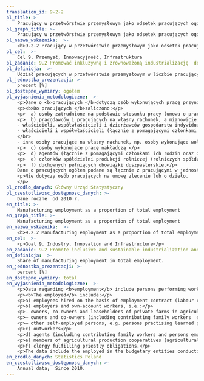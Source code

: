```yaml
---
translation_id: 9-2-2
pl_title: >-
    Pracujący w przetwórstwie przemysłowym jako odsetek pracujących ogółem
pl_graph_title: >-
    Pracujący w przetwórstwie przemysłowym jako odsetek pracujących ogółem
pl_nazwa_wskaznika:  >-
    <b>9.2.2 Pracujący w przetwórstwie przemysłowym jako odsetek pracujących ogółem</b>
pl_cel:  >-
    Cel 9. Przemysł, Innowacyjność, Infrastruktura
pl_zadanie: 9.2 Promować inkluzywną i zrównoważoną industrializację  do 2030 roku znacznie zwiększyć udział przemysłu w zatrudnieniu i wytwarzaniu PKB, biorąc pod uwagę uwarunkowania krajowe  podwoić ten udział w krajach najsłabiej rozwiniętych.
pl_definicja:  >-
    Udział pracujących w przetwórstwie przemysłowym w liczbie pracujących ogółem.
pl_jednostka_prezentacji: >-
    procent [%]
pl_dostepne_wymiary: ogółem
pl_wyjasnienia_metodologiczne:  >-
    <p>Dane o <b>pracujących </b>dotyczą osób wykonujących pracę przynoszącą im zarobek lub dochód.</p>
    <p><b>Do pracujących </b>zaliczono:</p>
    <p>  a) osoby zatrudnione na podstawie stosunku pracy (umowa o pracę, powołanie, mianowanie, wybór lub stosunek służbowy)</p>
    <p>  b) pracodawców i pracujących na własny rachunek, a mianowicie:</br>
    - właścicieli, współwłaścicieli i dzierżawców gospodarstw indywidualnych w rolnictwie (łącznie z pomagającymi członkami ich rodzin),</br>
    - właścicieli i współwłaścicieli (łącznie z pomagającymi członkami ich rodzin  z wyłączeniem wspólników spółek, którzy nie pracują w spółce) podmiotów prowadzących działalność gospodarczą poza gospodarstwami indywidualnymi w rolnictwie
    </br>
    - inne osoby pracujące na własny rachunek, np. osoby wykonujące wolne zawody </p>
    <p>  c) osoby wykonujące pracę nakładczą </p>
    <p>  d) agentów (łącznie z pomagającymi członkami ich rodzin oraz osobami zatrudnionymi przez agentów) </p>
    <p>  e) członków spółdzielni produkcji rolniczej (rolniczych spółdzielni produkcyjnych i spółdzielni powstałych na ich bazie oraz spółdzielni kółek rolniczych) </p>
    <p>  f) duchownych pełniących obowiązki duszpasterskie.</p>
    Dane o pracujących ogółem podane są łącznie z pracującymi w jednostkach budżetowych prowadzących działalność w zakresie obrony narodowej i bezpieczeństwa publicznego.</p>
    <p>Nie dotyczy osób pracujących na umowę zlecenie lub o dzieło.
    </p>
pl_zrodlo_danych: Główny Urząd Statystyczny
pl_czestotliwosc_dostępnosc_danych: >-
    Dane roczne  od 2010 r.
en_title: >-
    Manufacturing employment as a proportion of total employment
en_graph_title: >-
    Manufacturing employment as a proportion of total employment
en_nazwa_wskaznika:  >-
    <b>9.2.2 Manufacturing employment as a proportion of total employment</b>
en_cel:  >-
    <p>Goal 9. Industry, Innovation and Infrastructure</p>
en_zadanie: 9.2 Promote inclusive and sustainable industrialization and, by 2030, significantly raise industry’s share of employment and gross domestic product, in line with national circumstances, and double its share in least developed countries
en_definicja:  >-
    Share of manufacturing employment in total employment.
en_jednostka_prezentacji: >-
    percent [%]
en_dostepne_wymiary: total
en_wyjasnienia_metodologiczne:  >-
    <p>Data regarding <b>employment</b> include persons performing work providing earnings or income.</p>
    <p><b>The employed</b> include:</p>
    <p>a) employees hired on the basis of employment contract (labour contract, posting, appointment, election or service relation)</p>  
    <p>b) employers and own-account workers, i.e.:</p>
    <p>— owners, co-owners and leaseholders of private farms in agriculture (including contributing family workers),</p>
    <p>— owners and co-owners (including contributing family workers  excluding partners in companies who do not work in them) of entities conducting economic activity excluding private farms in agriculture,</p>
    <p>— other self-employed persons, e.g. persons practising learned professions</p>  
    <p>c) outworkers</p>  
    <p>d) agents (including contributing family workers and persons employed by agents)</p>  
    <p>e) members of agricultural production cooperatives (agricultural producer’s cooperatives and cooperatives established on their basis, as well as agricultural farmer’s cooperatives)</p>  
    <p>f) clergy fulfilling priestly obligations.</p>
    <p>The data include the employed in the budgetary entities conducting activity within the scope of national defence and public safety. They do not include persons employed on the basis of order-agreement or contract for a particular task/work.</p>
en_zrodlo_danych: Statistics Poland
en_czestotliwosc_dostępnosc_danych: >-
    Annual data;  Since 2010.
---
```

